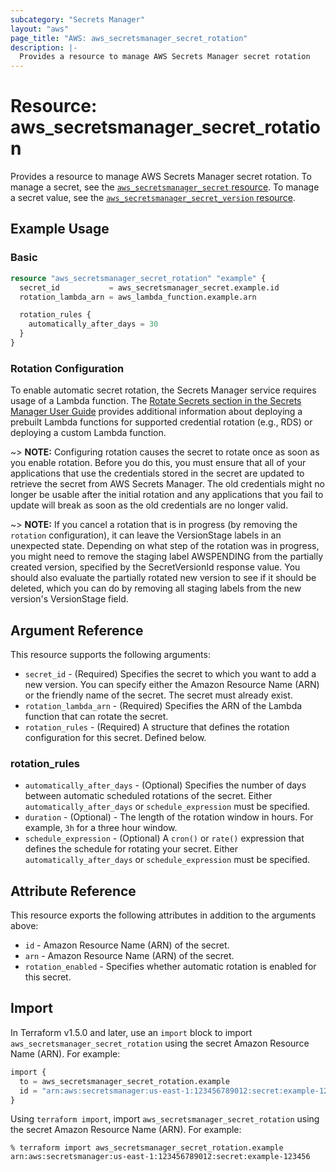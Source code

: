 ```yaml
---
subcategory: "Secrets Manager"
layout: "aws"
page_title: "AWS: aws_secretsmanager_secret_rotation"
description: |-
  Provides a resource to manage AWS Secrets Manager secret rotation
---
```


# Resource: aws_secretsmanager_secret_rotation

Provides a resource to manage AWS Secrets Manager secret rotation. To manage a secret, see the [`aws_secretsmanager_secret` resource](/docs/providers/aws/r/secretsmanager_secret.html). To manage a secret value, see the [`aws_secretsmanager_secret_version` resource](/docs/providers/aws/r/secretsmanager_secret_version.html).

## Example Usage

### Basic

```terraform
resource "aws_secretsmanager_secret_rotation" "example" {
  secret_id           = aws_secretsmanager_secret.example.id
  rotation_lambda_arn = aws_lambda_function.example.arn

  rotation_rules {
    automatically_after_days = 30
  }
}
```

### Rotation Configuration

To enable automatic secret rotation, the Secrets Manager service requires usage of a Lambda function. The [Rotate Secrets section in the Secrets Manager User Guide](https://docs.aws.amazon.com/secretsmanager/latest/userguide/rotating-secrets.html) provides additional information about deploying a prebuilt Lambda functions for supported credential rotation (e.g., RDS) or deploying a custom Lambda function.

~> **NOTE:** Configuring rotation causes the secret to rotate once as soon as you enable rotation. Before you do this, you must ensure that all of your applications that use the credentials stored in the secret are updated to retrieve the secret from AWS Secrets Manager. The old credentials might no longer be usable after the initial rotation and any applications that you fail to update will break as soon as the old credentials are no longer valid.

~> **NOTE:** If you cancel a rotation that is in progress (by removing the `rotation` configuration), it can leave the VersionStage labels in an unexpected state. Depending on what step of the rotation was in progress, you might need to remove the staging label AWSPENDING from the partially created version, specified by the SecretVersionId response value. You should also evaluate the partially rotated new version to see if it should be deleted, which you can do by removing all staging labels from the new version's VersionStage field.

## Argument Reference

This resource supports the following arguments:

* `secret_id` - (Required) Specifies the secret to which you want to add a new version. You can specify either the Amazon Resource Name (ARN) or the friendly name of the secret. The secret must already exist.
* `rotation_lambda_arn` - (Required) Specifies the ARN of the Lambda function that can rotate the secret.
* `rotation_rules` - (Required) A structure that defines the rotation configuration for this secret. Defined below.

### rotation_rules

* `automatically_after_days` - (Optional) Specifies the number of days between automatic scheduled rotations of the secret. Either `automatically_after_days` or `schedule_expression` must be specified.
* `duration` - (Optional) - The length of the rotation window in hours. For example, `3h` for a three hour window.
* `schedule_expression` - (Optional) A `cron()` or `rate()` expression that defines the schedule for rotating your secret. Either `automatically_after_days` or `schedule_expression` must be specified.

## Attribute Reference

This resource exports the following attributes in addition to the arguments above:

* `id` - Amazon Resource Name (ARN) of the secret.
* `arn` - Amazon Resource Name (ARN) of the secret.
* `rotation_enabled` - Specifies whether automatic rotation is enabled for this secret.

## Import

In Terraform v1.5.0 and later, use an `import` block to import `aws_secretsmanager_secret_rotation` using the secret Amazon Resource Name (ARN). For example:

```terraform
import {
  to = aws_secretsmanager_secret_rotation.example
  id = "arn:aws:secretsmanager:us-east-1:123456789012:secret:example-123456"
}
```

Using `terraform import`, import `aws_secretsmanager_secret_rotation` using the secret Amazon Resource Name (ARN). For example:

```console
% terraform import aws_secretsmanager_secret_rotation.example arn:aws:secretsmanager:us-east-1:123456789012:secret:example-123456
```
